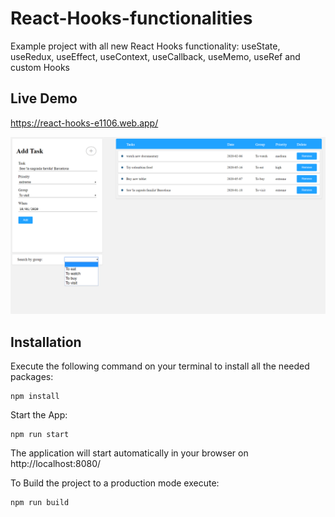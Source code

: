 # React-Hooks-functionalities
Example project with all new React Hooks functionality:
useState, useRedux, useEffect, useContext, useCallback, useMemo, useRef and custom Hooks


## Live Demo

https://react-hooks-e1106.web.app/

![Texto alternativo](/app.png)


Installation  
------------  
Execute the following command on your terminal to install all the needed packages:  

    npm install  
Start the App:  

    npm run start
The application will start automatically in your browser on http://localhost:8080/

To Build the project to a production mode execute:  

    npm run build
